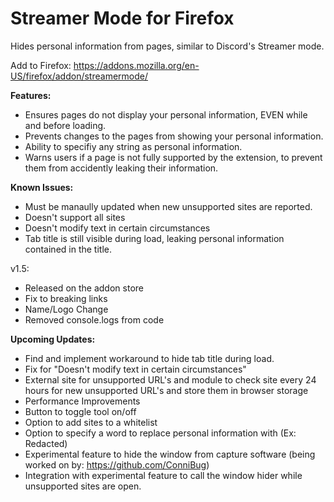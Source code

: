 # Streamer Mode for Firefox
Hides personal information from pages, similar to Discord's Streamer mode.

Add to Firefox: https://addons.mozilla.org/en-US/firefox/addon/streamermode/

**Features:**
- Ensures pages do not display your personal information, EVEN while and before loading.
- Prevents changes to the pages from showing your personal information.
- Ability to specifiy any string as personal information.
- Warns users if a page is not fully supported by the extension, to prevent them from accidently leaking their information.

**Known Issues:**
- Must be manaully updated when new unsupported sites are reported.  
- Doesn't support all sites
- Doesn't modify text in certain circumstances
- Tab title is still visible during load, leaking personal information contained in the title.

v1.5:
- Released on the addon store
- Fix to breaking links
- Name/Logo Change
- Removed console.logs from code

**Upcoming Updates:**
- Find and implement workaround to hide tab title during load.
- Fix for "Doesn't modify text in certain circumstances"
- External site for unsupported URL's and module to check site every 24 hours for new unsupported URL's and store them in browser storage
- Performance Improvements
- Button to toggle tool on/off
- Option to add sites to a whitelist
- Option to specify a word to replace personal information with (Ex: Redacted)
- Experimental feature to hide the window from capture software (being worked on by: https://github.com/ConniBug)  
- Integration with experimental feature to call the window hider while unsupported sites are open.
